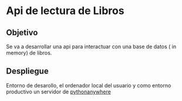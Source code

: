 # Api de lectura de Libros 

## Objetivo

Se va a desarrollar una api para interactuar con una base de datos ( in memory) de libros.

## Despliegue

Entorno de desarollo, el ordenador local del usuario y como entorno productivo un servidor de [pythonanywhere](https://github.com/Javlopalf/my_first_flask_app)